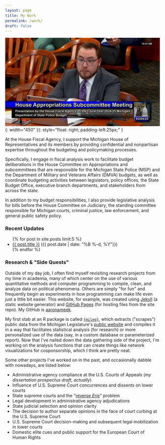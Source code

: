 ```yaml
---
layout: page
title: My Work
permalink: /work/
draft: false
---
```


![aam_headshot](/imgs/aam_msp-scom-mtg_2025-03-04.jpg){: width="450" }{: style="float: right; padding-left:25px;" }

At the House Fiscal Agency, I support the Michigan House of Representatives and its members by providing confidential and nonpartisan expertise throughout the budgeting and policymaking processes.

Specifically, I engage in fiscal analysis work to facilitate budget deliberations in the House Committee on Appropriations and subcommittees that are responsible for the Michigan State Police (MSP) and the Department of Military and Veterans Affairs (DMVA) budgets, as well as coordinate budgeting activities between legislators, policy offices, the State Budget Office, executive branch departments, and stakeholders from across the state.

In addition to my budget responsibilities, I also provide legislative analysis for bills before the House Committee on Judiciary, the standing committee responsible for Michigan courts, criminal justice, law enforcement, and general public safety policy.

### Recent Updates
<ul>
  {% for post in site.posts  limit:5 %}
    <li>
      <a href="{{ post.url }}">{{ post.title }}</a> ({{ post.date | date: "%B %-d, %Y"}})
    </li>
  {% endfor %}
</ul>

### Research & "Side Quests"
Outside of my day job, I often find myself revisiting research projects from my time in academia, many of which center on the use of various quantitative methods and computer programming to compile, clean, and analyze data on political phenomena. Others are simply "for fun" and frequently begin as experiments in how programming can make life even just a little bit easier. This website, for example, was created using [Jekyll](https://jekyllrb.com/) (a static website generator) and [GitHub Pages](https://pages.github.com/) (for hosting files from the site repo). My GitHub is [aaronameek](https://github.com/aaronameek).

My first stab at an R package is called [`{mileg}`](https://github.com/aaronameek/mileg), which extracts ("scrapes") public data from the Michigan Legislature's [public website](https://www.legislature.mi.gov) and compiles it in a way that facilitates statistical analysis (for research) or more personalized use of the data (say, in a custom database or parameterized report). Now that I've nailed down the data gathering side of the project, I'm working on the analysis functions that can create things like network visualizations for cosponsorship, which I think are pretty neat.

Some other projects I've worked on in the past, and occasionally dabble with nowadays, are listed below:
- Administrative agency compliance at the U.S. Courts of Appeals (_my dissertation prospectus draft, actually_)
- Influence of U.S. Supreme Court concurrences and dissents on lower courts
- State supreme courts and the "[reverse _Erie_](https://scholarship.law.cornell.edu/facpub/198/)" problem
- Legal development in administrative agency adjudications
- State judicial selection and opinion clarity
- The decision to author separate opinions in the face of court curbing at the U.S. Supreme Court
- U.S. Supreme Court decision-making and subsequent legal mobilization in lower courts
- Domestic elite cues and public support for the European Court of Human Rights